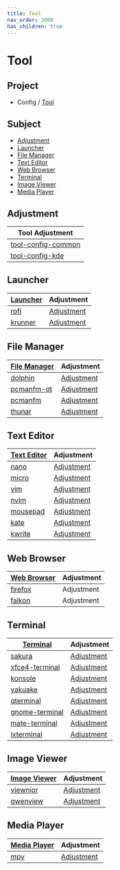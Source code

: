 ```yaml
---
title: Tool
nav_order: 3000
has_children: true
---
```



# Tool


## Project

* Config / [Tool](https://github.com/samwhelp/debian-adjustment/tree/main/prototype/main/tool-config/part)


## Subject

* [Adjustment](#adjustment)
* [Launcher](#launcher)
* [File Manager](#file-manager)
* [Text Editor](#text-editor)
* [Web Browser](#web-browser)
* [Terminal](#terminal)
* [Image Viewer](#image-viewer)
* [Media Player](#media-player)




## Adjustment

| Tool Adjustment |
| --- |
| [tool-config-common](https://github.com/samwhelp/debian-adjustment/tree/main/prototype/full/tool-config-common) |
| [tool-config-kde](https://github.com/samwhelp/debian-adjustment/tree/main/prototype/full/tool-config-kde) |




## Launcher

| [Launcher](https://samwhelp.github.io/debian-adjustment/read/subject/tool/launcher.html) | Adjustment |
| --- | --- |
| [rofi](https://samwhelp.github.io/debian-adjustment/read/subject/tool/launcher/rofi.html) | [Adjustment](https://github.com/samwhelp/debian-adjustment/tree/main/prototype/main/tool-config/part/rofi) |
| [krunner](https://samwhelp.github.io/debian-adjustment/read/subject/tool/launcher/krunner.html) | [Adjustment](https://github.com/samwhelp/debian-adjustment/tree/main/prototype/main/tool-config/part/krunner) |




## File Manager

| [File Manager](https://samwhelp.github.io/debian-adjustment/read/subject/tool/file-manager.html) | Adjustment |
| --- | --- |
| [dolphin](https://samwhelp.github.io/debian-adjustment/read/subject/tool/file-manager/dolphin.html) | [Adjustment](https://github.com/samwhelp/debian-adjustment/tree/main/prototype/main/tool-config/part/dolphin) |
| [pcmanfm-qt](https://samwhelp.github.io/debian-adjustment/read/subject/tool/file-manager/pcmanfm-qt.html) | [Adjustment](https://github.com/samwhelp/debian-adjustment/tree/main/prototype/main/tool-config/part/pcmanfm-qt) |
| [pcmanfm](https://samwhelp.github.io/debian-adjustment/read/subject/tool/file-manager/pcmanfm.html) | [Adjustment](https://github.com/samwhelp/debian-adjustment/tree/main/prototype/main/tool-config/part/pcmanfm) |
| [thunar](https://samwhelp.github.io/debian-adjustment/read/subject/tool/file-manager/thunar.html) | [Adjustment](https://github.com/samwhelp/debian-adjustment/tree/main/prototype/main/tool-config/part/thunar) |




## Text Editor

| [Text Editor]((https://samwhelp.github.io/debian-adjustment/read/subject/tool/text-editor.html)) | Adjustment |
| --- | --- |
| [nano](https://samwhelp.github.io/debian-adjustment/read/subject/tool/text-editor/nano.html) | [Adjustment](https://github.com/samwhelp/debian-adjustment/tree/main/prototype/main/tool-config/part/nano) |
| [micro](https://samwhelp.github.io/debian-adjustment/read/subject/tool/text-editor/micro.html) | [Adjustment](https://github.com/samwhelp/debian-adjustment/tree/main/prototype/main/tool-config/part/micro) |
| [vim](https://samwhelp.github.io/debian-adjustment/read/subject/tool/text-editor/vim.html) | [Adjustment](https://github.com/samwhelp/debian-adjustment/tree/main/prototype/main/tool-config/part/vim) |
| [nvim](https://samwhelp.github.io/debian-adjustment/read/subject/tool/text-editor/nvim.html) | [Adjustment](https://github.com/samwhelp/debian-adjustment/tree/main/prototype/main/tool-config/part/nvim) |
| [mousepad](https://samwhelp.github.io/debian-adjustment/read/subject/tool/text-editor/mousepad.html) | [Adjustment](https://github.com/samwhelp/debian-adjustment/tree/main/prototype/main/tool-config/part/mousepad) |
| [kate](https://samwhelp.github.io/debian-adjustment/read/subject/tool/text-editor/kate.html) | [Adjustment](https://github.com/samwhelp/debian-adjustment/tree/main/prototype/main/tool-config/part/kate) |
| [kwrite](https://samwhelp.github.io/debian-adjustment/read/subject/tool/text-editor/kwrite.html) | [Adjustment](https://github.com/samwhelp/debian-adjustment/tree/main/prototype/main/tool-config/part/kwrite) |




## Web Browser

| [Web Browser](https://samwhelp.github.io/debian-adjustment/read/subject/tool/web-browser.html) | Adjustment |
| --- | --- |
| [firefox](https://samwhelp.github.io/debian-adjustment/read/subject/tool/web-browser/firefox.html) | Adjustment |
| [falkon](https://samwhelp.github.io/debian-adjustment/read/subject/tool/web-browser/falkon.html) | Adjustment |


## Terminal

| [Terminal](https://samwhelp.github.io/debian-adjustment/read/subject/tool/terminal.html) | Adjustment |
| --- | --- |
| [sakura](https://samwhelp.github.io/debian-adjustment/read/subject/tool/terminal/sakura.html) | [Adjustment](https://github.com/samwhelp/debian-adjustment/tree/main/prototype/main/tool-config/part/sakura) |
| [xfce4-terminal](https://samwhelp.github.io/debian-adjustment/read/subject/tool/terminal/xfce4-terminal.html) | [Adjustment](https://github.com/samwhelp/debian-adjustment/tree/main/prototype/main/tool-config/part/xfce4-terminal) |
| [konsole](https://samwhelp.github.io/debian-adjustment/read/subject/tool/terminal/konsole.html) | [Adjustment](https://github.com/samwhelp/debian-adjustment/tree/main/prototype/main/tool-config/part/sakura) |
| [yakuake](https://samwhelp.github.io/debian-adjustment/read/subject/tool/terminal/yakuake.html) | [Adjustment](https://github.com/samwhelp/debian-adjustment/tree/main/prototype/main/tool-config/part/sakura) |
| [qterminal](https://samwhelp.github.io/debian-adjustment/read/subject/tool/terminal/qterminal.html) | [Adjustment](https://github.com/samwhelp/debian-adjustment/tree/main/prototype/main/tool-config/part/qterminal) |
| [gnome-terminal](https://samwhelp.github.io/debian-adjustment/read/subject/tool/terminal/gnome-terminal.html) | [Adjustment](https://github.com/samwhelp/debian-adjustment/tree/main/prototype/main/tool-config/part/gnome-terminal) |
| [mate-terminal](https://samwhelp.github.io/debian-adjustment/read/subject/tool/terminal/mate-terminal.html) | [Adjustment](https://github.com/samwhelp/debian-adjustment/tree/main/prototype/main/tool-config/part/mate-terminal) |
| [lxterminal](https://samwhelp.github.io/debian-adjustment/read/subject/tool/terminal/lxterminal.html) | [Adjustment](https://github.com/samwhelp/debian-adjustment/tree/main/prototype/main/tool-config/part/lxterminal) |




## Image Viewer

| [Image Viewer](https://samwhelp.github.io/debian-adjustment/read/subject/tool/image-viewer.html) | Adjustment |
| --- | --- |
| [viewnior](https://samwhelp.github.io/debian-adjustment/read/subject/tool/image-viewer/viewnior.html) | [Adjustment](https://github.com/samwhelp/debian-adjustment/tree/main/prototype/main/tool-config/part/viewnior) |
| [gwenview](https://samwhelp.github.io/debian-adjustment/read/subject/tool/image-viewer/gwenview.html) | [Adjustment](https://github.com/samwhelp/debian-adjustment/tree/main/prototype/main/tool-config/part/gwenview) |




## Media Player

| [Media Player](https://samwhelp.github.io/debian-adjustment/read/subject/tool/media-player.html) | Adjustment |
| --- | --- |
| [mpv](https://samwhelp.github.io/debian-adjustment/read/subject/tool/media-player/mpv.html) | [Adjustment](https://github.com/samwhelp/debian-adjustment/tree/main/prototype/main/tool-config/part/mpv) |
